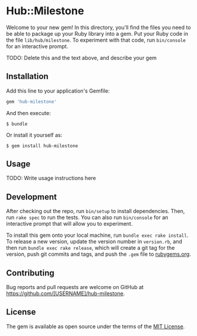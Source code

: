 # Hub::Milestone

Welcome to your new gem! In this directory, you'll find the files you need to be able to package up your Ruby library into a gem. Put your Ruby code in the file `lib/hub/milestone`. To experiment with that code, run `bin/console` for an interactive prompt.

TODO: Delete this and the text above, and describe your gem

## Installation

Add this line to your application's Gemfile:

```ruby
gem 'hub-milestone'
```

And then execute:

    $ bundle

Or install it yourself as:

    $ gem install hub-milestone

## Usage

TODO: Write usage instructions here

## Development

After checking out the repo, run `bin/setup` to install dependencies. Then, run `rake spec` to run the tests. You can also run `bin/console` for an interactive prompt that will allow you to experiment.

To install this gem onto your local machine, run `bundle exec rake install`. To release a new version, update the version number in `version.rb`, and then run `bundle exec rake release`, which will create a git tag for the version, push git commits and tags, and push the `.gem` file to [rubygems.org](https://rubygems.org).

## Contributing

Bug reports and pull requests are welcome on GitHub at https://github.com/[USERNAME]/hub-milestone.


## License

The gem is available as open source under the terms of the [MIT License](http://opensource.org/licenses/MIT).

